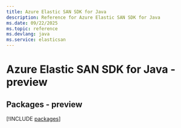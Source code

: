 ```yaml
---
title: Azure Elastic SAN SDK for Java
description: Reference for Azure Elastic SAN SDK for Java
ms.date: 09/22/2025
ms.topic: reference
ms.devlang: java
ms.service: elasticsan
---
```

# Azure Elastic SAN SDK for Java - preview
## Packages - preview
[!INCLUDE [packages](elastic-san-index.md)]